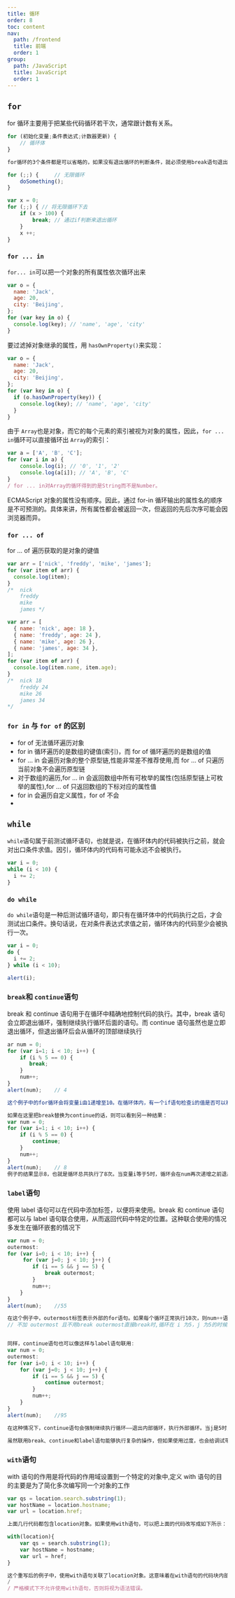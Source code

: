 ```yaml
---
title: 循环
order: 8
toc: content
nav:
  path: /frontend
  title: 前端
  order: 1
group:
  path: /JavaScript
  title: JavaScript
  order: 1
---
```


## `for`

for 循环主要用于把某些代码循环若干次，通常跟计数有关系。

```js
for (初始化变量;条件表达式;计数器更新) {
    // 循环体
}

for循环的3个条件都是可以省略的，如果没有退出循环的判断条件，就必须使用break语句退出循环，否则就是死循环：

for (;;) {     // 无限循环
    doSomething();
}

var x = 0;
for (;;) { // 将无限循环下去
    if (x > 100) {
        break; // 通过if判断来退出循环
    }
    x ++;
}
```

### `for ... in`

`for... in`可以把一个对象的所有属性依次循环出来

```js
var o = {
  name: 'Jack',
  age: 20,
  city: 'Beijing',
};
for (var key in o) {
  console.log(key); // 'name', 'age', 'city'
}
```

要过滤掉对象继承的属性，用 `hasOwnProperty()`来实现：

```js
var o = {
  name: 'Jack',
  age: 20,
  city: 'Beijing',
};
for (var key in o) {
  if (o.hasOwnProperty(key)) {
    console.log(key); // 'name', 'age', 'city'
  }
}
```

由于 `Array`也是对象，而它的每个元素的索引被视为对象的属性，因此，`for ... in`循环可以直接循环出 `Array`的索引：

```js
var a = ['A', 'B', 'C'];
for (var i in a) {
    console.log(i); // '0', '1', '2'
    console.log(a[i]); // 'A', 'B', 'C'
}
/ for ... in对Array的循环得到的是String而不是Number。
```

ECMAScript 对象的属性没有顺序。因此，通过 for-in 循环输出的属性名的顺序是不可预测的。具体来讲，所有属性都会被返回一次，但返回的先后次序可能会因浏览器而异。

### `for ... of`

for … of 遍历获取的是对象的键值

```js
var arr = ['nick', 'freddy', 'mike', 'james'];
for (var item of arr) {
  console.log(item);
}
/*  nick 
	freddy 
	mike 
	james */

var arr = [
  { name: 'nick', age: 18 },
  { name: 'freddy', age: 24 },
  { name: 'mike', age: 26 },
  { name: 'james', age: 34 },
];
for (var item of arr) {
  console.log(item.name, item.age);
}
/*  nick 18
	freddy 24
	mike 26
	james 34
*/
```

### `for in` 与 `for of` 的区别

- for of 无法循环遍历对象
- for in 循环遍历的是数组的键值(索引)，而 for of 循环遍历的是数组的值
- for … in 会遍历对象的整个原型链,性能非常差不推荐使用,而 for … of 只遍历当前对象不会遍历原型链
- 对于数组的遍历,for … in 会返回数组中所有可枚举的属性(包括原型链上可枚举的属性),for … of 只返回数组的下标对应的属性值
- for in 会遍历自定义属性，for of 不会
-

## `while`

`while`语句属于前测试循环语句，也就是说，在循环体内的代码被执行之前，就会对出口条件求值。因引，循环体内的代码有可能永远不会被执行。

```js
var i = 0;
while (i < 10) {
  i += 2;
}
```

### `do while`

`do while`语句是一种后测试循环语句，即只有在循环体中的代码执行之后，才会测试出口条件。换句话说，在对条件表达式求值之前，循环体内的代码至少会被执行一次。

```js
var i = 0;
do {
  i += 2;
} while (i < 10);

alert(i);
```

### `break`和 `continue`语句

break 和 continue 语句用于在循环中精确地控制代码的执行。其中，break 语句会立即退出循环，强制继续执行循环后面的语句。而 continue 语句虽然也是立即退出循环，但退出循环后会从循环的顶部继续执行

```js
ar num = 0;
for (var i=1; i < 10; i++) {
    if (i % 5 == 0) {
       break;
    }
    num++;
}
alert(num);    // 4

这个例子中的for循环会将变量i由1递增至10。在循环体内，有一个if语句检查i的值是否可以被5整除（使用求模操作符）。如果是，则执行break语句退出循环。另一方面，变量num从0开始，用于记录循环执行的次数。在执行break语句之后，要执行的下一行代码是alert()函数，结果显示4。也就是说，在变量i等于5时，循环总共执行了4次；而break语句的执行，导致了循环在num再次递增之前就退出了。

如果在这里把break替换为continue的话，则可以看到另一种结果：
var num = 0;
for (var i=1; i < 10; i++) {
    if (i % 5 == 0) {
        continue;
    }
    num++;
}
alert(num);    // 8
例子的结果显示8，也就是循环总共执行了8次。当变量i等于5时，循环会在num再次递增之前退出，但接下来执行的是下一次循环，即i的值等于6的循环。于是，循环又继续执行，直到i等于10时自然结束。而num的最终值之所以是8，是因为continue语句导致它少递增了一次。
```

### `label`语句

使用 label 语句可以在代码中添加标签，以便将来使用。break 和 continue 语句都可以与 label 语句联合使用，从而返回代码中特定的位置。这种联合使用的情况多发生在循环嵌套的情况下

```js
var num = 0;
outermost:
for (var i=0; i < 10; i++) {
     for (var j=0; j < 10; j++) {
        if (i == 5 && j == 5) {
            break outermost;
        }
        num++;
    }
}
alert(num);    //55

在这个例子中，outermost标签表示外部的for语句。如果每个循环正常执行10次，则num++语句就会正常执行100次。换句话说，如果两个循环都自然结束，num的值应该是100。但内部循环中的break语句带了一个参数：要返回到的标签。添加这个标签的结果将导致break语句不仅会退出内部的for语句（即使用变量j的循环），而且也会退出外部的for语句（即使用变量i的循环）。为此，当变量i和j都等于5时，num的值正好是55。
// 不加 outermost 且不用break outermost直接break时,循环在 i 为5，j 为5的时候跳出 j循环，但会继续执行 i 循环，输出 95


同样，continue语句也可以像这样与label语句联用:
var num = 0;
outermost:
for (var i=0; i < 10; i++) {
    for (var j=0; j < 10; j++) {
        if (i == 5 && j == 5) {
            continue outermost;
        }
        num++;
    }
}
alert(num);    //95

在这种情况下，continue语句会强制继续执行循环——退出内部循环，执行外部循环。当j是5时，continue语句执行，而这也就意味着内部循环少执行了5次，因此num的结果是95。

虽然联用break、continue和label语句能够执行复杂的操作，但如果使用过度，也会给调试带来麻烦。在此，我们建议如果使用label语句，一定要使用描述性的标签，同时不要嵌套过多的循环。
```

### `with`语句

with 语句的作用是将代码的作用域设置到一个特定的对象中,定义 with 语句的目的主要是为了简化多次编写同一个对象的工作

```js
var qs = location.search.substring(1);
var hostName = location.hostname;
var url = location.href;

上面几行代码都包含location对象。如果使用with语句，可以把上面的代码改写成如下所示：

with(location){
    var qs = search.substring(1);
    var hostName = hostname;
    var url = href;
}

这个重写后的例子中，使用with语句关联了location对象。这意味着在with语句的代码块内部，每个变量首先被认为是一个局部变量，而如果在局部环境中找不到该变量的定义，就会查询location对象中是否有同名的属性。如果发现了同名属性，则以location对象属性的值作为变量的值。
/
/ 严格模式下不允许使用with语句，否则将视为语法错误。
```
